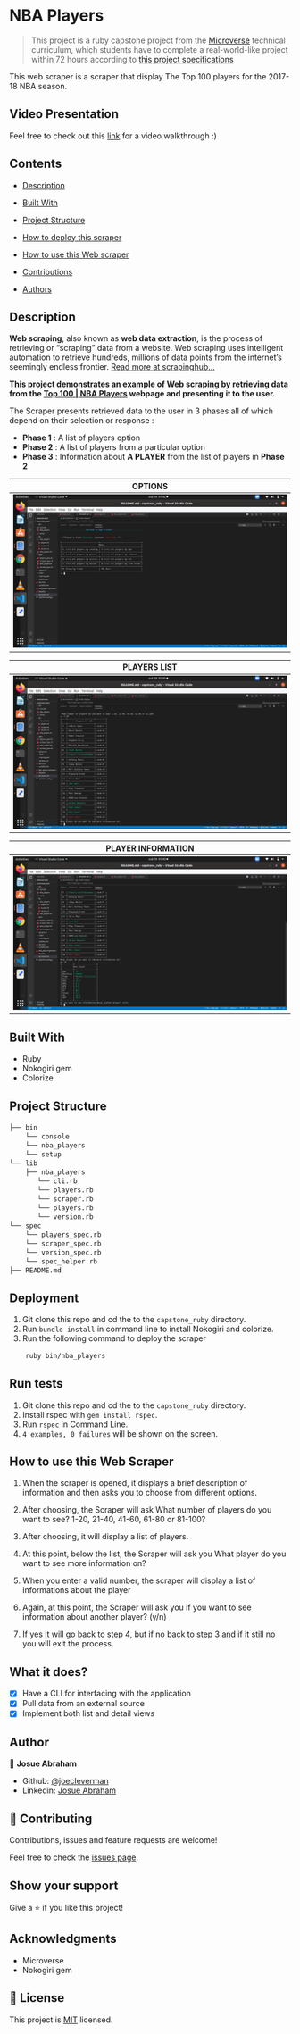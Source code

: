 # NBA Players

> This project is a ruby capstone project from the [Microverse](https://www.microverse.org/) technical curriculum, which students have to complete a real-world-like project within 72 hours according to [this project specifications](https://www.notion.so/microverse/Build-your-own-scraper-f54eaca54d8a4d758a5f0141468127a8)

This web scraper is a scraper that display The Top 100 players for the 2017-18 NBA season.

## Video Presentation

Feel free to check out this [link](https://www.loom.com/share/4739adb7e5034fdd93fc4974bde8f7e9) for a video walkthrough :)

## Contents

- [Description](#description)

- [Built With](#built-with)

- [Project Structure](#project-structure)

- [How to deploy this scraper](#deployment)

- [How to use this Web scraper](#how-to-use-this-web-scraper)

- [Contributions](#contributing)

- [Authors](#author)

## Description

**Web scraping**, also known as **web data extraction**, is the process of retrieving or “scraping” data from a website. Web scraping uses intelligent automation to retrieve hundreds, millions of data points from the internet’s seemingly endless frontier. [Read more at scrapinghub...](https://www.scrapinghub.com/what-is-web-scraping/)

**This project demonstrates an example of Web scraping by retrieving data from the [Top 100 | NBA Players](https://www.washingtonpost.com/graphics/2017/sports/nba-top-100-players-2017/?noredirect=on&utm_term=.adcc13ae7e38) webpage and presenting it to the user.**

The Scraper presents retrieved data to the user in 3 phases all of which depend on their selection or response :

- **Phase 1** : A list of players option
- **Phase 2** : A list of players from a particular option
- **Phase 3** : Information about **A PLAYER** from the list of players in **Phase 2**

| OPTIONS           |
| ----------------- |
| ![](images/1.png) |

| PLAYERS LIST      |
| ----------------- |
| ![](images/2.png) |

| PLAYER INFORMATION |
| ------------------ |
| ![](images/3.png)  |

## Built With

- Ruby
- Nokogiri gem
- Colorize

## Project Structure

```
├── bin
    └── console
    └── nba_players
    └── setup
└── lib
    ├── nba_players
       └── cli.rb
       └── players.rb
       └── scraper.rb
       └── players.rb
       └── version.rb
└── spec
    └── players_spec.rb
    └── scraper_spec.rb
    └── version_spec.rb
    └── spec_helper.rb
├── README.md
```

## Deployment

1. Git clone this repo and cd the to the `capstone_ruby` directory.
2. Run `bundle install` in command line to install Nokogiri and colorize.
3. Run the following command to deploy the scraper

```bash
    ruby bin/nba_players
```

## Run tests

1. Git clone this repo and cd the to the `capstone_ruby` directory.
2. Install rspec with `gem install rspec`.
3. Run `rspec` in Command Line.
4. `4 examples, 0 failures` will be shown on the screen.

## How to use this Web Scraper

1. When the scraper is opened, it displays a brief description of information and then asks you to choose from different options.

2. After choosing, the Scraper will ask What number of players do you want to see? 1-20, 21-40, 41-60, 61-80 or 81-100?

3. After choosing, it will display a list of players.

4. At this point, below the list, the Scraper will ask you What player do you want to see more information on?

5. When you enter a valid number, the scraper will display a list of informations about the player

6. Again, at this point, the Scraper will ask you if you want to see information about another player? (y/n)

7. If yes it will go back to step 4, but if no back to step 3 and if it still no you will exit the process.

## What it does?

- [x] Have a CLI for interfacing with the application
- [x] Pull data from an external source
- [x] Implement both list and detail views

## Author

👤 **Josue Abraham**

- Github: [@joecleverman](https://github.com/joecleverman)
- Linkedin: [Josue Abraham](https://www.linkedin.com/in/josueabraham/)

## 🤝 Contributing

Contributions, issues and feature requests are welcome!

Feel free to check the [issues page](https://github.com/joecleverman/capstone_ruby/issues?q=is%3Aissue+is%3Aopen+sort%3Aupdated-desc).

## Show your support

Give a ⭐️ if you like this project!

## Acknowledgments

- Microverse
- Nokogiri gem

## 📝 License

This project is [MIT](lic.url) licensed.
